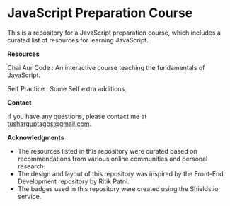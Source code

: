 # JavaScript Preparation Course

This is a repository for a JavaScript preparation course, which includes a curated list of resources for learning JavaScript.

<!--JavaScript is Single Thread.-->

**Resources**

Chai Aur Code : An interactive course teaching the fundamentals of JavaScript.

Self Practice : Some Self extra additions.

**Contact**

If you have any questions, please contact me at tusharguptagps@gmail.com.

**Acknowledgments**

+ The resources listed in this repository were curated based on recommendations from various online communities and personal research.
+ The design and layout of this repository was inspired by the Front-End Development repository by Ritik Patni.
+ The badges used in this repository were created using the Shields.io service.


